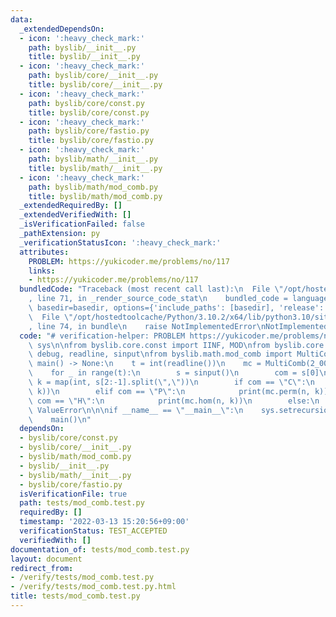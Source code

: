 ```yaml
---
data:
  _extendedDependsOn:
  - icon: ':heavy_check_mark:'
    path: byslib/__init__.py
    title: byslib/__init__.py
  - icon: ':heavy_check_mark:'
    path: byslib/core/__init__.py
    title: byslib/core/__init__.py
  - icon: ':heavy_check_mark:'
    path: byslib/core/const.py
    title: byslib/core/const.py
  - icon: ':heavy_check_mark:'
    path: byslib/core/fastio.py
    title: byslib/core/fastio.py
  - icon: ':heavy_check_mark:'
    path: byslib/math/__init__.py
    title: byslib/math/__init__.py
  - icon: ':heavy_check_mark:'
    path: byslib/math/mod_comb.py
    title: byslib/math/mod_comb.py
  _extendedRequiredBy: []
  _extendedVerifiedWith: []
  _isVerificationFailed: false
  _pathExtension: py
  _verificationStatusIcon: ':heavy_check_mark:'
  attributes:
    PROBLEM: https://yukicoder.me/problems/no/117
    links:
    - https://yukicoder.me/problems/no/117
  bundledCode: "Traceback (most recent call last):\n  File \"/opt/hostedtoolcache/Python/3.10.2/x64/lib/python3.10/site-packages/onlinejudge_verify/documentation/build.py\"\
    , line 71, in _render_source_code_stat\n    bundled_code = language.bundle(stat.path,\
    \ basedir=basedir, options={'include_paths': [basedir], 'release': True}).decode()\n\
    \  File \"/opt/hostedtoolcache/Python/3.10.2/x64/lib/python3.10/site-packages/onlinejudge_verify/languages/python.py\"\
    , line 74, in bundle\n    raise NotImplementedError\nNotImplementedError\n"
  code: "# verification-helper: PROBLEM https://yukicoder.me/problems/no/117\nimport\
    \ sys\n\nfrom byslib.core.const import IINF, MOD\nfrom byslib.core.fastio import\
    \ debug, readline, sinput\nfrom byslib.math.mod_comb import MultiComb\n\n\ndef\
    \ main() -> None:\n    t = int(readline())\n    mc = MultiComb(2_000_000)\n\n\
    \    for _ in range(t):\n        s = sinput()\n        com = s[0]\n        n,\
    \ k = map(int, s[2:-1].split(\",\"))\n        if com == \"C\":\n            print(mc.comb(n,\
    \ k))\n        elif com == \"P\":\n            print(mc.perm(n, k))\n        elif\
    \ com == \"H\":\n            print(mc.hom(n, k))\n        else:\n            raise\
    \ ValueError\n\n\nif __name__ == \"__main__\":\n    sys.setrecursionlimit(10**6)\n\
    \    main()\n"
  dependsOn:
  - byslib/core/const.py
  - byslib/core/__init__.py
  - byslib/math/mod_comb.py
  - byslib/__init__.py
  - byslib/math/__init__.py
  - byslib/core/fastio.py
  isVerificationFile: true
  path: tests/mod_comb.test.py
  requiredBy: []
  timestamp: '2022-03-13 15:20:56+09:00'
  verificationStatus: TEST_ACCEPTED
  verifiedWith: []
documentation_of: tests/mod_comb.test.py
layout: document
redirect_from:
- /verify/tests/mod_comb.test.py
- /verify/tests/mod_comb.test.py.html
title: tests/mod_comb.test.py
---
```

